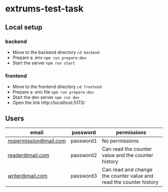 # extrums-test-task

## Local setup

### backend
* Move to the backend directory `cd backend`
* Prepare a .env `npm run prepare:dev`
* Start the server `npm run start`

### frontend
* Move to the frontend directory `cd frontend`
* Prepare a .env file `npm run prepare:dev`
* Start the dev server `npm run dev`
* Open the link http://localhost:5173/

## Users
|email|password|permissions|
|-----|--------|-----------|
|nopermission@mail.com|password1|No permissions| 
|reader@mail.com|password2|Can read the counter value and the counter history|
|writer@mail.com|password3|Can read and change the counter value and read the counter history|
